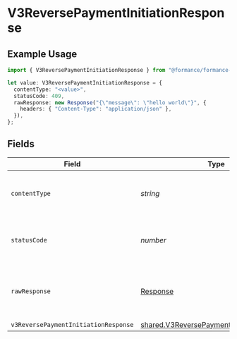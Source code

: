# V3ReversePaymentInitiationResponse

## Example Usage

```typescript
import { V3ReversePaymentInitiationResponse } from "@formance/formance-sdk/sdk/models/operations";

let value: V3ReversePaymentInitiationResponse = {
  contentType: "<value>",
  statusCode: 409,
  rawResponse: new Response("{\"message\": \"hello world\"}", {
    headers: { "Content-Type": "application/json" },
  }),
};
```

## Fields

| Field                                                                                                         | Type                                                                                                          | Required                                                                                                      | Description                                                                                                   |
| ------------------------------------------------------------------------------------------------------------- | ------------------------------------------------------------------------------------------------------------- | ------------------------------------------------------------------------------------------------------------- | ------------------------------------------------------------------------------------------------------------- |
| `contentType`                                                                                                 | *string*                                                                                                      | :heavy_check_mark:                                                                                            | HTTP response content type for this operation                                                                 |
| `statusCode`                                                                                                  | *number*                                                                                                      | :heavy_check_mark:                                                                                            | HTTP response status code for this operation                                                                  |
| `rawResponse`                                                                                                 | [Response](https://developer.mozilla.org/en-US/docs/Web/API/Response)                                         | :heavy_check_mark:                                                                                            | Raw HTTP response; suitable for custom response parsing                                                       |
| `v3ReversePaymentInitiationResponse`                                                                          | [shared.V3ReversePaymentInitiationResponse](../../../sdk/models/shared/v3reversepaymentinitiationresponse.md) | :heavy_minus_sign:                                                                                            | Accepted                                                                                                      |